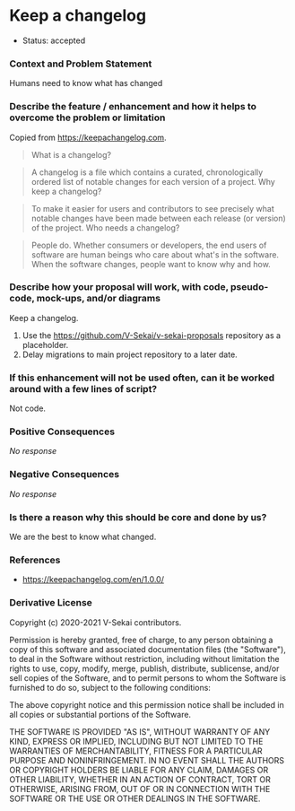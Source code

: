 # Keep a changelog

- Status: accepted

### Context and Problem Statement

Humans need to know what has changed

### Describe the feature / enhancement and how it helps to overcome the problem or limitation

Copied from https://keepachangelog.com.

> What is a changelog?

> A changelog is a file which contains a curated, chronologically ordered list of notable changes for each version of a project.
> Why keep a changelog?

> To make it easier for users and contributors to see precisely what notable changes have been made between each release (or version) of the project.
> Who needs a changelog?

> People do. Whether consumers or developers, the end users of software are human beings who care about what's in the software. When the software changes, people want to know why and how.

### Describe how your proposal will work, with code, pseudo-code, mock-ups, and/or diagrams

Keep a changelog.

1. Use the https://github.com/V-Sekai/v-sekai-proposals repository as a placeholder.
1. Delay migrations to main project repository to a later date.

### If this enhancement will not be used often, can it be worked around with a few lines of script?

Not code.

### Positive Consequences

_No response_

### Negative Consequences

_No response_

### Is there a reason why this should be core and done by us?

We are the best to know what changed.

### References

- https://keepachangelog.com/en/1.0.0/

### Derivative License

Copyright (c) 2020-2021 V-Sekai contributors.

Permission is hereby granted, free of charge, to any person obtaining a copy
of this software and associated documentation files (the "Software"), to deal
in the Software without restriction, including without limitation the rights
to use, copy, modify, merge, publish, distribute, sublicense, and/or sell
copies of the Software, and to permit persons to whom the Software is
furnished to do so, subject to the following conditions:

The above copyright notice and this permission notice shall be included in all
copies or substantial portions of the Software.

THE SOFTWARE IS PROVIDED "AS IS", WITHOUT WARRANTY OF ANY KIND, EXPRESS OR
IMPLIED, INCLUDING BUT NOT LIMITED TO THE WARRANTIES OF MERCHANTABILITY,
FITNESS FOR A PARTICULAR PURPOSE AND NONINFRINGEMENT. IN NO EVENT SHALL THE
AUTHORS OR COPYRIGHT HOLDERS BE LIABLE FOR ANY CLAIM, DAMAGES OR OTHER
LIABILITY, WHETHER IN AN ACTION OF CONTRACT, TORT OR OTHERWISE, ARISING FROM,
OUT OF OR IN CONNECTION WITH THE SOFTWARE OR THE USE OR OTHER DEALINGS IN THE
SOFTWARE.
